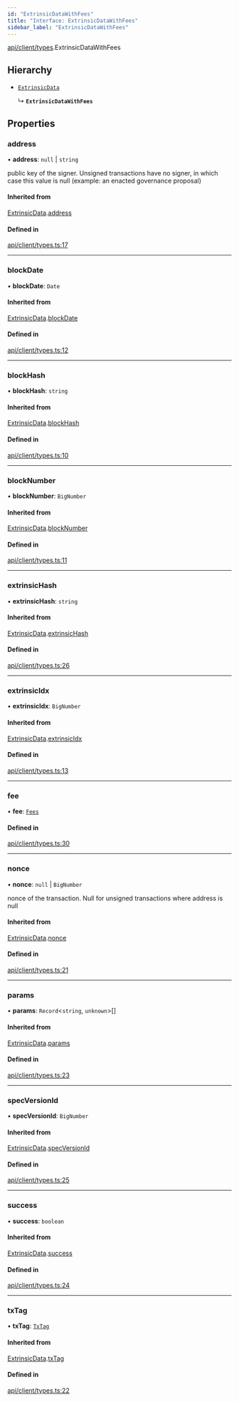```yaml
---
id: "ExtrinsicDataWithFees"
title: "Interface: ExtrinsicDataWithFees"
sidebar_label: "ExtrinsicDataWithFees"
---
```


[api/client/types](../../../../../modules/API/Client/Types/Types.md).ExtrinsicDataWithFees

## Hierarchy

- [`ExtrinsicData`](../ExtrinsicData/ExtrinsicData.md)

  ↳ **`ExtrinsicDataWithFees`**

## Properties

### address

• **address**: ``null`` \| `string`

public key of the signer. Unsigned transactions have no signer, in which case this value is null (example: an enacted governance proposal)

#### Inherited from

[ExtrinsicData](../ExtrinsicData/ExtrinsicData.md).[address](../ExtrinsicData/ExtrinsicData.md#address)

#### Defined in

[api/client/types.ts:17](https://github.com/PolymeshAssociation/polymesh-sdk/blob/8a9158669/src/api/client/types.ts#L17)

___

### blockDate

• **blockDate**: `Date`

#### Inherited from

[ExtrinsicData](../ExtrinsicData/ExtrinsicData.md).[blockDate](../ExtrinsicData/ExtrinsicData.md#blockdate)

#### Defined in

[api/client/types.ts:12](https://github.com/PolymeshAssociation/polymesh-sdk/blob/8a9158669/src/api/client/types.ts#L12)

___

### blockHash

• **blockHash**: `string`

#### Inherited from

[ExtrinsicData](../ExtrinsicData/ExtrinsicData.md).[blockHash](../ExtrinsicData/ExtrinsicData.md#blockhash)

#### Defined in

[api/client/types.ts:10](https://github.com/PolymeshAssociation/polymesh-sdk/blob/8a9158669/src/api/client/types.ts#L10)

___

### blockNumber

• **blockNumber**: `BigNumber`

#### Inherited from

[ExtrinsicData](../ExtrinsicData/ExtrinsicData.md).[blockNumber](../ExtrinsicData/ExtrinsicData.md#blocknumber)

#### Defined in

[api/client/types.ts:11](https://github.com/PolymeshAssociation/polymesh-sdk/blob/8a9158669/src/api/client/types.ts#L11)

___

### extrinsicHash

• **extrinsicHash**: `string`

#### Inherited from

[ExtrinsicData](../ExtrinsicData/ExtrinsicData.md).[extrinsicHash](../ExtrinsicData/ExtrinsicData.md#extrinsichash)

#### Defined in

[api/client/types.ts:26](https://github.com/PolymeshAssociation/polymesh-sdk/blob/8a9158669/src/api/client/types.ts#L26)

___

### extrinsicIdx

• **extrinsicIdx**: `BigNumber`

#### Inherited from

[ExtrinsicData](../ExtrinsicData/ExtrinsicData.md).[extrinsicIdx](../ExtrinsicData/ExtrinsicData.md#extrinsicidx)

#### Defined in

[api/client/types.ts:13](https://github.com/PolymeshAssociation/polymesh-sdk/blob/8a9158669/src/api/client/types.ts#L13)

___

### fee

• **fee**: [`Fees`](../Fees/Fees.md)

#### Defined in

[api/client/types.ts:30](https://github.com/PolymeshAssociation/polymesh-sdk/blob/8a9158669/src/api/client/types.ts#L30)

___

### nonce

• **nonce**: ``null`` \| `BigNumber`

nonce of the transaction. Null for unsigned transactions where address is null

#### Inherited from

[ExtrinsicData](../ExtrinsicData/ExtrinsicData.md).[nonce](../ExtrinsicData/ExtrinsicData.md#nonce)

#### Defined in

[api/client/types.ts:21](https://github.com/PolymeshAssociation/polymesh-sdk/blob/8a9158669/src/api/client/types.ts#L21)

___

### params

• **params**: `Record`\<`string`, `unknown`\>[]

#### Inherited from

[ExtrinsicData](../ExtrinsicData/ExtrinsicData.md).[params](../ExtrinsicData/ExtrinsicData.md#params)

#### Defined in

[api/client/types.ts:23](https://github.com/PolymeshAssociation/polymesh-sdk/blob/8a9158669/src/api/client/types.ts#L23)

___

### specVersionId

• **specVersionId**: `BigNumber`

#### Inherited from

[ExtrinsicData](../ExtrinsicData/ExtrinsicData.md).[specVersionId](../ExtrinsicData/ExtrinsicData.md#specversionid)

#### Defined in

[api/client/types.ts:25](https://github.com/PolymeshAssociation/polymesh-sdk/blob/8a9158669/src/api/client/types.ts#L25)

___

### success

• **success**: `boolean`

#### Inherited from

[ExtrinsicData](../ExtrinsicData/ExtrinsicData.md).[success](../ExtrinsicData/ExtrinsicData.md#success)

#### Defined in

[api/client/types.ts:24](https://github.com/PolymeshAssociation/polymesh-sdk/blob/8a9158669/src/api/client/types.ts#L24)

___

### txTag

• **txTag**: [`TxTag`](../../../../../modules/Generated/Types/Types.md#txtag)

#### Inherited from

[ExtrinsicData](../ExtrinsicData/ExtrinsicData.md).[txTag](../ExtrinsicData/ExtrinsicData.md#txtag)

#### Defined in

[api/client/types.ts:22](https://github.com/PolymeshAssociation/polymesh-sdk/blob/8a9158669/src/api/client/types.ts#L22)
